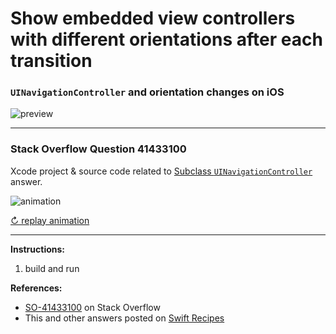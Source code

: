 # Show embedded view controllers with different orientations after each transition

### `UINavigationController` and orientation changes on iOS

![preview](https://i.stack.imgur.com/GJPwR.png)

---

### Stack Overflow Question 41433100

Xcode project & source code related to [Subclass `UINavigationController`](http://stackoverflow.com/a/41481876/218152) answer.

![animation](https://i.stack.imgur.com/r3Wua.gif)

[↻ replay animation](https://i.stack.imgur.com/r3Wua.gif)

---

**Instructions:**

1. build and run

**References:**

- [SO-41433100](http://stackoverflow.com/questions/41433100/uinavigationcontroller-show-embedded-view-controllers-with-different-orientatio) on Stack Overflow
- This and other answers posted on [Swift Recipes](http://swiftarchitect.com/recipes/)

